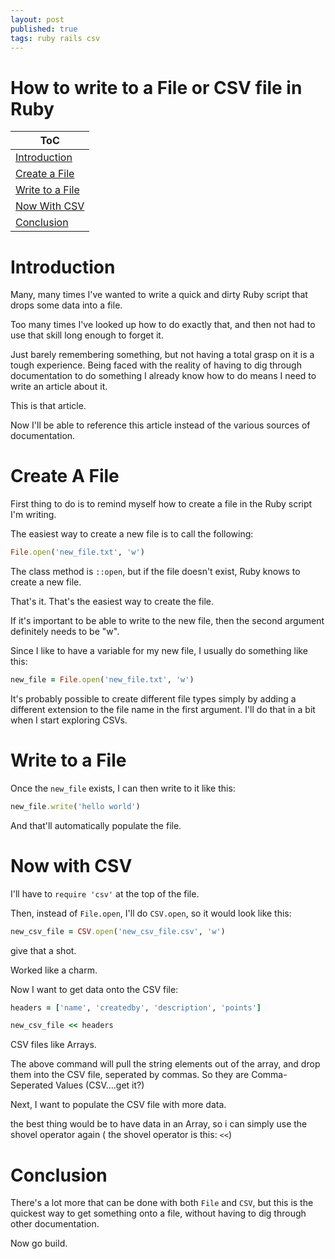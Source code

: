 ```yaml
---
layout: post
published: true
tags: ruby rails csv
---
```


# How to write to a File or CSV file in Ruby

|ToC|
|--|
|[Introduction](#introduction)|
|[Create a File](#create-a-file)|
|[Write to a File](#write-to-a-file)|
|[Now With CSV](#now-with-csv)|
|[Conclusion](#conclusion)|

# Introduction

Many, many times I've wanted to write a quick and dirty Ruby script that drops some data into a
file.

Too many times I've looked up how to do exactly that, and then not had to use that skill long enough
to forget it.

Just barely remembering something, but not having a total grasp on it is a tough experience. Being
faced with the reality of having to dig through documentation to do something I already know how to
do means I need to write an article about it.

This is that article.

Now I'll be able to reference this article instead of the various sources of documentation.

# Create A File

First thing to do is to remind myself how to create a file in the Ruby script I'm writing.

The easiest way to create a new file is to call the following:

```ruby
File.open('new_file.txt', 'w')
```

The class method is `::open`, but if the file doesn't exist, Ruby knows to create a new file.

That's it. That's the easiest way to create the file.

If it's important to be able to write to the new file, then the second argument definitely needs to
be "w".

Since I like to have a variable for my new file, I usually do something like this:

```ruby
new_file = File.open('new_file.txt', 'w')
```

It's probably possible to create different file types simply by adding a different extension to the
file name in the first argument. I'll do that in a bit when I start exploring CSVs.

# Write to a File

Once the `new_file` exists, I can then write to it like this:

```ruby
new_file.write('hello world')
```
And that'll automatically populate the file.

# Now with CSV

I'll have to `require 'csv'` at the top of the file.

Then, instead of `File.open`, I'll do `CSV.open`, so it would look like this:

```ruby
new_csv_file = CSV.open('new_csv_file.csv', 'w')
```

give that a shot.

Worked like a charm.

Now I want to get data onto the CSV file:

```ruby
headers = ['name', 'createdby', 'description', 'points']

new_csv_file << headers
```

CSV files like Arrays.

The above command will pull the string elements out of the array, and drop them into the CSV file,
seperated by commas. So they are Comma-Seperated Values (CSV....get it?)

Next, I want to populate the CSV file with more data.

the best thing would be to have data in an Array, so i can simply use the shovel operator again ( the
shovel operator is this: `<<`)

# Conclusion

There's a lot more that can be done with both `File` and `CSV`, but this is the quickest way to get
something onto a file, without having to dig through other documentation.

Now go build.


